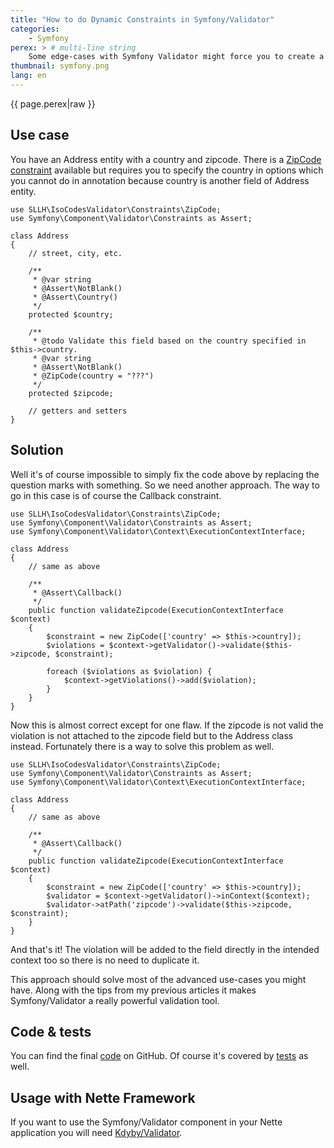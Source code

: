 ```yaml
---
title: "How to do Dynamic Constraints in Symfony/Validator"
categories:
    - Symfony
perex: > # multi-line string
    Some edge-cases with Symfony Validator might force you to create a constraint dynamically during the validation. This article will show you how to do it and how to solve error mapping for such constraints.
thumbnail: symfony.png
lang: en
---
```


<p class="perex">{{ page.perex|raw }}</p>


Use case
----

You have an Address entity with a country and zipcode. There is a [ZipCode constraint](https://github.com/Soullivaneuh/IsoCodesValidator/blob/master/src/Constraints/ZipCode.php) available but requires you to specify the country in options which you cannot do in annotation because country is another field of Address entity.

```language-php
use SLLH\IsoCodesValidator\Constraints\ZipCode;
use Symfony\Component\Validator\Constraints as Assert;

class Address
{
    // street, city, etc.

    /**
     * @var string
     * @Assert\NotBlank()
     * @Assert\Country()
     */
    protected $country;

    /**
     * @todo Validate this field based on the country specified in $this->country.
     * @var string
     * @Assert\NotBlank()
     * @ZipCode(country = "???")
     */
    protected $zipcode;

    // getters and setters
}
```


Solution
----

Well it's of course impossible to simply fix the code above by replacing the question marks with something. So we need another approach. The way to go in this case is of course the Callback constraint.

```language-php
use SLLH\IsoCodesValidator\Constraints\ZipCode;
use Symfony\Component\Validator\Constraints as Assert;
use Symfony\Component\Validator\Context\ExecutionContextInterface;

class Address
{
    // same as above

    /**
     * @Assert\Callback()
     */
    public function validateZipcode(ExecutionContextInterface $context)
    {
        $constraint = new ZipCode(['country' => $this->country]);
        $violations = $context->getValidator()->validate($this->zipcode, $constraint);

        foreach ($violations as $violation) {
            $context->getViolations()->add($violation);
        }
    }
}
```

Now this is almost correct except for one flaw. If the zipcode is not valid the violation is not attached to the zipcode field but to the Address class instead. Fortunately there is a way to solve this problem as well.

```language-php
use SLLH\IsoCodesValidator\Constraints\ZipCode;
use Symfony\Component\Validator\Constraints as Assert;
use Symfony\Component\Validator\Context\ExecutionContextInterface;

class Address
{
    // same as above

    /**
     * @Assert\Callback()
     */
    public function validateZipcode(ExecutionContextInterface $context)
    {
        $constraint = new ZipCode(['country' => $this->country]);
        $validator = $context->getValidator()->inContext($context);
        $validator->atPath('zipcode')->validate($this->zipcode, $constraint);
    }
}
```

And that's it! The violation will be added to the field directly in the intended context too so there is no need to duplicate it.

This approach should solve most of the advanced use-cases you might have. Along with the tips from my previous articles it makes Symfony/Validator a really powerful validation tool.


Code & tests
----

You can find the final [code](https://github.com/enumag/enumag.cz/blob/master/src/2016-11-11-symfony-validator-dynamic-constraints/Address.php) on GitHub. Of course it's covered by [tests](https://github.com/enumag/enumag.cz/blob/master/tests/2016-11-11-symfony-validator-dynamic-constraints/DynamicConstraintsTest.php) as well.


Usage with Nette Framework
----

If you want to use the Symfony/Validator component in your Nette application you will need [Kdyby/Validator](https://github.com/Kdyby/Validator).
